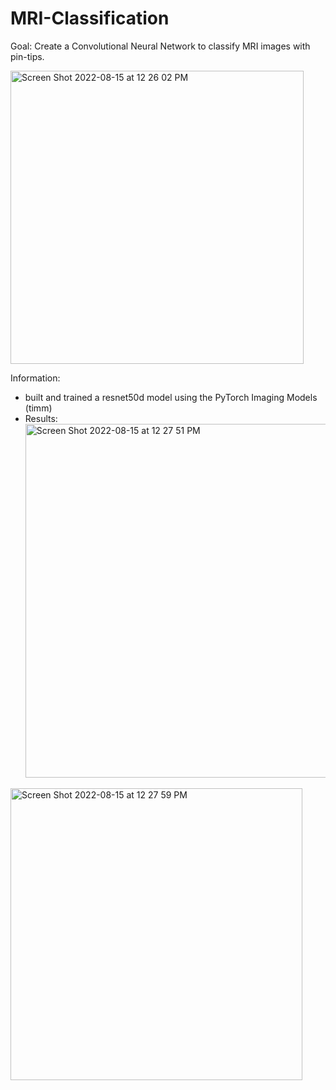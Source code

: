 # MRI-Classification

Goal: Create a Convolutional Neural Network to classify MRI images with pin-tips.

<img width="469" alt="Screen Shot 2022-08-15 at 12 26 02 PM" src="https://user-images.githubusercontent.com/61388896/184675211-27455420-13e8-4058-8393-52c192b2001d.png">

Information:
- built and trained a resnet50d model using the PyTorch Imaging Models (timm)
- Results: <img width="566" alt="Screen Shot 2022-08-15 at 12 27 51 PM" src="https://user-images.githubusercontent.com/61388896/184675490-f6af60ae-5f44-4275-ad0f-684efd0477db.png">
<img width="467" alt="Screen Shot 2022-08-15 at 12 27 59 PM" src="https://user-images.githubusercontent.com/61388896/184675506-833da3da-1d16-4044-ad04-ed653e018096.png">
